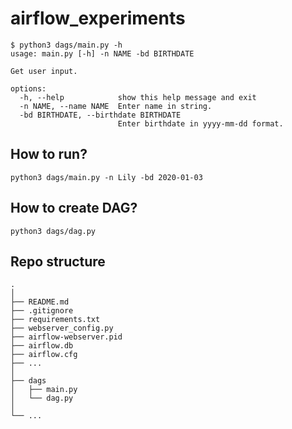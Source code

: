 # airflow_experiments

```
$ python3 dags/main.py -h
usage: main.py [-h] -n NAME -bd BIRTHDATE

Get user input.

options:
  -h, --help            show this help message and exit
  -n NAME, --name NAME  Enter name in string.
  -bd BIRTHDATE, --birthdate BIRTHDATE
                        Enter birthdate in yyyy-mm-dd format.
```

## How to run?

```
python3 dags/main.py -n Lily -bd 2020-01-03
```

## How to create DAG?
```
python3 dags/dag.py
```

## Repo structure

```
.
│
├── README.md
├── .gitignore
├── requirements.txt
├── webserver_config.py
├── airflow-webserver.pid
├── airflow.db
├── airflow.cfg
├── ...
│
├── dags                             
│   ├── main.py            
│   └── dag.py
│
└── ...
```